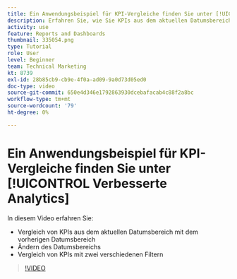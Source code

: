 ```yaml
---
title: Ein Anwendungsbeispiel für KPI-Vergleiche finden Sie unter [!UICONTROL Verbesserte Analytics]
description: Erfahren Sie, wie Sie KPIs aus dem aktuellen Datumsbereich mit einem vorherigen Datumsbereich vergleichen und KPIs mit zwei verschiedenen Filtern vergleichen.
activity: use
feature: Reports and Dashboards
thumbnail: 335054.png
type: Tutorial
role: User
level: Beginner
team: Technical Marketing
kt: 8739
exl-id: 28b85cb9-cb9e-4f0a-ad09-9a0d73d05ed0
doc-type: video
source-git-commit: 650e4d346e1792863930dcebafacab4c88f2a8bc
workflow-type: tm+mt
source-wordcount: '79'
ht-degree: 0%

---
```


# Ein Anwendungsbeispiel für KPI-Vergleiche finden Sie unter [!UICONTROL Verbesserte Analytics]

In diesem Video erfahren Sie:

* Vergleich von KPIs aus dem aktuellen Datumsbereich mit dem vorherigen Datumsbereich
* Ändern des Datumsbereichs
* Vergleich von KPIs mit zwei verschiedenen Filtern

>[!VIDEO](https://video.tv.adobe.com/v/335054/?quality=12&learn=on)
